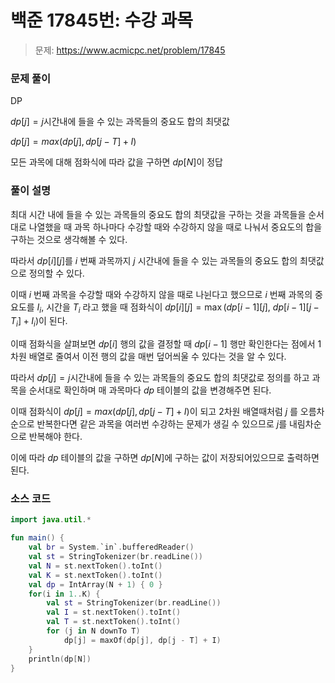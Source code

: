 # 백준 17845번: 수강 과목

> 문제: https://www.acmicpc.net/problem/17845

### 문제 풀이

DP

$dp[j] = j$시간내에 들을 수 있는 과목들의 중요도 합의 최댓값

$dp[j] = max(dp[j], dp[j - T] + I)$

모든 과목에 대해 점화식에 따라 값을 구하면 $dp[N]$이 정답

### 풀이 설명

최대 시간 내에 들을 수 있는 과목들의 중요도 합의 최댓값을 구하는 것을 과목들을 순서대로 나열했을 때 과목 하나마다 수강할 때와 수강하지 않을 때로 나눠서 중요도의 합을 구하는 것으로 생각해볼 수 있다.

따라서 $dp[i][j]$를 $i$ 번째 과목까지 $j$ 시간내에 들을 수 있는 과목들의 중요도 합의 최댓값으로 정의할 수 있다.

이때 $i$ 번째 과목을 수강할 때와 수강하지 않을 때로 나뉜다고 했으므로 $i$ 번째 과목의 중요도를 $I_i$, 시간을 $T_i$ 라고 했을 때 점화식이 $dp[i][j] = \max \left( dp[i-1][j],\ dp[i-1][j - T_i] + I_i \right)$이 된다.

이때 점화식을 살펴보면 $dp[i]$ 행의 값을 결정할 때 $dp[i - 1]$ 행만 확인한다는 점에서 1차원 배열로 줄여서 이전 행의 값을 매번 덮어씌울 수 있다는 것을 알 수 있다.

따라서 $dp[j] = j$시간내에 들을 수 있는 과목들의 중요도 합의 최댓값로 정의를 하고 과목을 순서대로 확인하며 매 과목마다 $dp$ 테이블의 값을 변경해주면 된다.

이때 점화식이 $dp[j] = max(dp[j], dp[j - T] + I)$이 되고 2차원 배열때처럼 $j$ 를 오름차순으로 반복한다면 같은 과목을 여러번 수강하는 문제가 생길 수 있으므로 $j$를 내림차순으로 반복해야 한다.

이에 따라 $dp$ 테이블의 값을 구하면 $dp[N]$에 구하는 값이 저장되어있으므로 출력하면 된다.

### 소스 코드
```kotlin
import java.util.*

fun main() {
    val br = System.`in`.bufferedReader()
    val st = StringTokenizer(br.readLine())
    val N = st.nextToken().toInt()
    val K = st.nextToken().toInt()
    val dp = IntArray(N + 1) { 0 }
    for(i in 1..K) {
        val st = StringTokenizer(br.readLine())
        val I = st.nextToken().toInt()
        val T = st.nextToken().toInt()
        for (j in N downTo T)
            dp[j] = maxOf(dp[j], dp[j - T] + I)
    }
    println(dp[N])
}
```